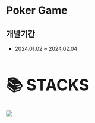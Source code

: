 # Poker Game

## 개발기간
- 2024.01.02 ~ 2024.02.04

## <div><h1>📚 STACKS</h1></div>
<img src="https://img.shields.io/badge/react-61DAFB?style=for-the-badge&logo=react&logoColor=black"> 

  

